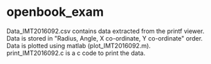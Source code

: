 # openbook_exam
Data_IMT2016092.csv contains data extracted from the printf viewer. <br/>
Data is stored in "Radius,  Angle,  X co-ordinate,  Y co-ordinate" order. <br/>
Data is plotted using matlab (plot_IMT2016092.m). <br/>
print_IMT2016092.c is a c code to print the data. <br/>
